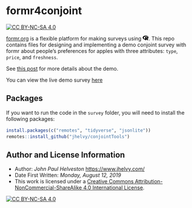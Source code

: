 
<!-- README.md is generated from README.Rmd. Please edit that file -->

# formr4conjoint

<!-- badges: start -->

[![CC BY-NC-SA
4.0](https://img.shields.io/badge/License-CC%20BY--NC--SA%204.0-lightgrey.svg)](http://creativecommons.org/licenses/by-nc-sa/4.0/)

<!-- badges: end -->

[formr.org](https://formr.org/) is a flexible platform for making
surveys using
<img src="figs/fa-icon-3b6b9d998f60a2b82069ad0e55a411dd.svg" style="width:1.13em;height:1em" />.
This repo contains files for designing and implementing a demo conjoint
survey with formr about people’s preferences for apples with three
attributes: `type`, `price`, and `freshness`.

See [this
post](https://www.jhelvy.com/posts/2021-09-18-choice-based-conjoint-surveys-in-r-with-formr/)
for more details about the demo.

You can view the live demo survey
[here](https://appleconjoint.formr.org/)

## Packages

If you want to run the code in the `survey` folder, you will need to
install the following packages:

``` r
install.packages(c("remotes", "tidyverse", "jsonlite"))
remotes::install_github("jhelvy/conjointTools")
```

## Author and License Information

-   Author: *John Paul Helveston* <https://www.jhelvy.com/>
-   Date First Written: *Monday, August 12, 2019*
-   This work is licensed under a [Creative Commons
    Attribution-NonCommercial-ShareAlike 4.0 International
    License](http://creativecommons.org/licenses/by-nc-sa/4.0/).

[![CC BY-NC-SA
4.0](https://licensebuttons.net/l/by-nc-sa/4.0/88x31.png)](http://creativecommons.org/licenses/by-nc-sa/4.0/)
